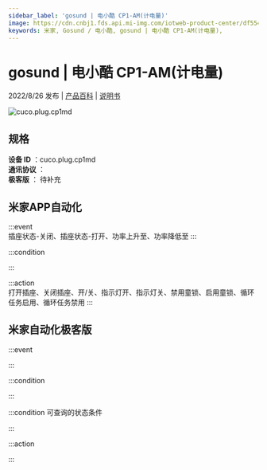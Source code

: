 ```yaml
---
sidebar_label: 'gosund | 电小酷 CP1-AM(计电量)'
image: https://cdn.cnbj1.fds.api.mi-img.com/iotweb-product-center/df5545ee3d87d201784afb224ae88cc2_拟物.png?GalaxyAccessKeyId=AKVGLQWBOVIRQ3XLEW&Expires=9223372036854775807&Signature=cv4QzC5/qUIqQKxK4qvAowi8E60=
keywords: 米家, Gosund / 电小酷, gosund | 电小酷 CP1-AM(计电量), 
---
```

# gosund | 电小酷 CP1-AM(计电量)

2022/8/26 发布 | [产品百科](https://home.mi.com/webapp/content/baike/product/index.html?model=cuco.plug.cp1md/) | [说明书](https://home.mi.com/views/introduction.html?model=cuco.plug.cp1md&region=cn)

![cuco.plug.cp1md](https://cdn.cnbj1.fds.api.mi-img.com/iotweb-product-center/df5545ee3d87d201784afb224ae88cc2_拟物.png?GalaxyAccessKeyId=AKVGLQWBOVIRQ3XLEW&Expires=9223372036854775807&Signature=cv4QzC5/qUIqQKxK4qvAowi8E60=)

## 规格  
> 
**设备 ID** ：cuco.plug.cp1md  
**通讯协议** ：  
**极客版**  ： 待补充 


## 米家APP自动化  

:::event  
插座状态-关闭、插座状态-打开、功率上升至、功率降低至
:::

:::condition  

:::

:::action   
打开插座、关闭插座、开/关、指示灯开、指示灯关、禁用童锁、启用童锁、循环任务启用、循环任务禁用
:::

## 米家自动化极客版  

:::event  

:::

:::condition  

:::

:::condition 可查询的状态条件  

:::

:::action  

:::

        
